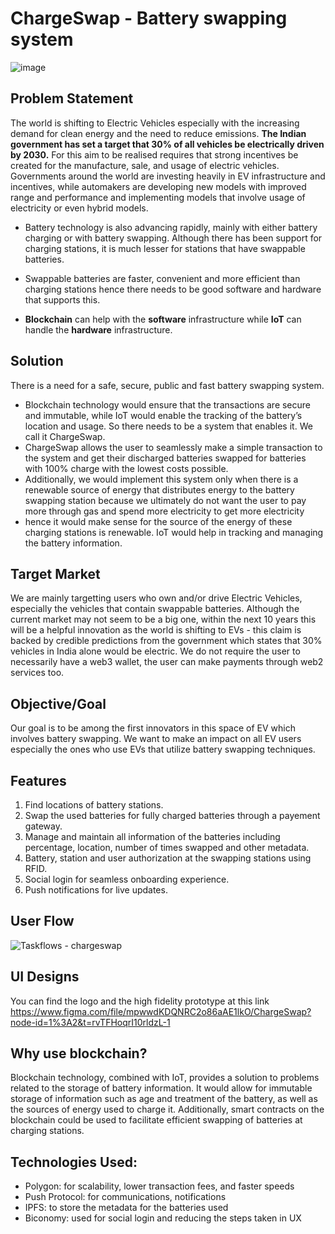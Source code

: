 # ChargeSwap - Battery swapping system

![image](https://user-images.githubusercontent.com/66853318/205450279-5c97efbf-89dd-4c17-a0ca-abf1401d48c6.png)


## Problem Statement
The world is shifting to Electric Vehicles especially with the increasing demand for clean energy and the need to reduce emissions. **The Indian government has set a target that 30% of all vehicles be electrically driven by 2030.** For this aim to be realised requires that strong incentives be created for the manufacture, sale, and usage of electric vehicles. Governments around the world are investing heavily in EV infrastructure and incentives, while automakers are developing new models with improved range and performance and implementing models that involve usage of electricity or even hybrid models. 

- Battery technology is also advancing rapidly, mainly with either battery charging or with battery swapping. Although there has been support for charging stations, it is much lesser for stations that have swappable batteries. 
- Swappable batteries are faster, convenient and more efficient than charging stations hence there needs to be good software and hardware that supports this.

- **Blockchain** can help with the **software** infrastructure while **IoT** can handle the **hardware** infrastructure.

## Solution
There is a need for a safe, secure, public and fast battery swapping system. 

- Blockchain technology would ensure that the transactions are secure and immutable, while IoT would enable the tracking of the battery’s location and usage. So there needs to be a system that enables it. We call it ChargeSwap. 
- ChargeSwap allows the user to seamlessly make a simple transaction to the system and get their discharged batteries swapped for batteries with 100% charge with the lowest costs possible. 
- Additionally, we would implement this system only when there is a renewable source of energy that distributes energy to the battery swapping station because we ultimately do not want the user to pay more through gas and spend more electricity to get more electricity
- hence it would make sense for the source of the energy of these charging stations is renewable. IoT would help in tracking and managing the battery information.

## Target Market
We are mainly targetting users who own and/or drive Electric Vehicles, especially the vehicles that contain swappable batteries.
Although the current market may not seem to be a big one, within the next 10 years this will be a helpful innovation as the world is shifting to EVs - this claim is backed by credible predictions from the government which states that 30% vehicles in India alone would be electric. We do not require the user to necessarily have a web3 wallet, the user can make payments through web2 services too.

## Objective/Goal
Our goal is to be among the first innovators in this space of EV which involves battery swapping. We want to make an impact on all EV users especially the ones who use EVs that utilize battery swapping techniques.

## Features
1. Find locations of battery stations.
2. Swap the used batteries for fully charged batteries through a payement gateway.
3. Manage and maintain all information of the batteries including percentage, location, number of times swapped and other metadata.
4. Battery, station and user authorization at the swapping stations using RFID.
5. Social login for seamless onboarding experience. 
6. Push notifications for live updates.

## User Flow

![Taskflows - chargeswap](https://user-images.githubusercontent.com/66853318/205458589-f55a0723-2861-4962-b295-f8bca4fb97c5.png)


## UI Designs
You can find the logo and the high fidelity prototype at this link https://www.figma.com/file/mpwwdKDQNRC2o86aAE1lkO/ChargeSwap?node-id=1%3A2&t=rvTFHoqrI10rldzL-1


## Why use blockchain?

Blockchain technology, combined with IoT, provides a solution to problems related to the storage of battery information. It would allow for immutable storage of information such as age and treatment of the battery, as well as the sources of energy used to charge it. Additionally, smart contracts on the blockchain could be used to facilitate efficient swapping of batteries at charging stations. 

## Technologies Used:


- Polygon: for scalability, lower transaction fees, and faster speeds
- Push Protocol: for communications, notifications 
- IPFS: to store the metadata for the batteries used
- Biconomy: used for social login and reducing the steps taken in UX




